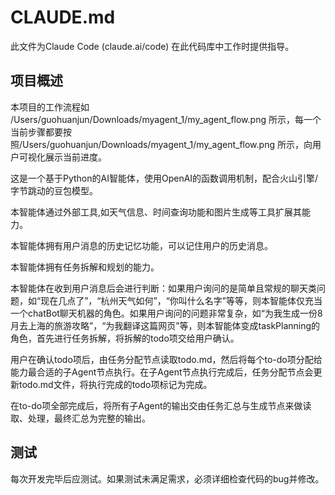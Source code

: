 # CLAUDE.md

此文件为Claude Code (claude.ai/code) 在此代码库中工作时提供指导。

## 项目概述

本项目的工作流程如 /Users/guohuanjun/Downloads/myagent_1/my_agent_flow.png 所示，每一个当前步骤都要按照/Users/guohuanjun/Downloads/myagent_1/my_agent_flow.png 所示，向用户可视化展示当前进度。

这是一个基于Python的AI智能体，使用OpenAI的函数调用机制，配合火山引擎/字节跳动的豆包模型。

本智能体通过外部工具,如天气信息、时间查询功能和图片生成等工具扩展其能力。

本智能体拥有用户消息的历史记忆功能，可以记住用户的历史消息。

本智能体拥有任务拆解和规划的能力。

本智能体在收到用户消息后会进行判断：如果用户询问的是简单且常规的聊天类问题，如“现在几点了”，“杭州天气如何”，“你叫什么名字”等等，则本智能体仅充当一个chatBot聊天机器的角色。如果用户询问的问题非常复杂，如“为我生成一份8月去上海的旅游攻略”，“为我翻译这篇网页”等，则本智能体变成taskPlanning的角色，首先进行任务拆解，将拆解的todo项交给用户确认。

用户在确认todo项后，由任务分配节点读取todo.md，然后将每个to-do项分配给能力最合适的子Agent节点执行。在子Agent节点执行完成后，任务分配节点会更新todo.md文件，将执行完成的todo项标记为完成。

在to-do项全部完成后，将所有子Agent的输出交由任务汇总与生成节点来做读取、处理，最终汇总为完整的输出。

## 测试
每次开发完毕后应测试。如果测试未满足需求，必须详细检查代码的bug并修改。